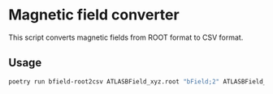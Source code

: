 # Magnetic field converter

This script converts magnetic fields from ROOT format to CSV format.

## Usage

```bash
poetry run bfield-root2csv ATLASBField_xyz.root "bField;2" ATLASBField_xyz.csv
```
